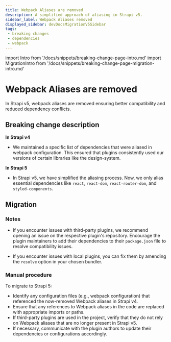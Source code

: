 ```yaml
---
title: Webpack Aliases are removed
description: A simplified approach of aliasing in Strapi v5. 
sidebar_label: Webpack Aliases removed
displayed_sidebar: devDocsMigrationV5Sidebar
tags:
 - breaking changes
 - dependencies
 - webpack
---
```


import Intro from '/docs/snippets/breaking-change-page-intro.md'
import MigrationIntro from '/docs/snippets/breaking-change-page-migration-intro.md'

# Webpack Aliases are removed

In Strapi v5, webpack aliases are removed ensuring better compatibility and reduced dependency conflicts. 

<Intro />

## Breaking change description

<SideBySideContainer>

<SideBySideColumn>

**In Strapi v4**

- We maintained a specific list of dependencies that were aliased in webpack configuration. This ensured that plugins consistently used our versions of certain libraries like the design-system.

</SideBySideColumn>

<SideBySideColumn>

**In Strapi 5**

- In Strapi v5, we have simplified the aliasing process. Now, we only alias essential dependencies like `react`, `react-dom`, `react-router-dom`, and `styled-components`.

</SideBySideColumn>

</SideBySideContainer>

## Migration

<MigrationIntro />

### Notes

- If you encounter issues with third-party plugins, we recommend opening an issue on the respective plugin's repository. Encourage the plugin maintainers to add their dependencies to their `package.json` file to resolve compatibility issues.

- If you encounter issues with local plugins, you can fix them by amending the `resolve` option in your chosen bundler.


### Manual procedure

To migrate to Strapi 5:

- Identify any configuration files (e.g., webpack configuration) that referenced the now-removed Webpack aliases in Strapi v4.
- Ensure that any references to Webpack aliases in the code are replaced with appropriate imports or paths.
- If third-party plugins are used in the project, verify that they do not rely on Webpack aliases that are no longer present in Strapi v5.
- If necessary, communicate with the plugin authors to update their dependencies or configurations accordingly.